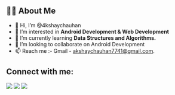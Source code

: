 
## 🙋‍♂️ About Me
- 👋 Hi, I’m @4kshaychauhan
- 👀 I’m interested in **Android Development & Web Development**
- 🌱 I’m currently learning **Data Structures and Algorithms.**
- 💞️ I’m looking to collaborate on Android Development
- 📫 Reach me :-  Gmail - akshaychauhan7741@gmail.com.

## Connect with me:

<p align="left">
<a href = "https://www.linkedin.com/in/4kshaychauhan/"><img src="https://img.icons8.com/fluent/48/000000/linkedin.png"/></a>
<a href = "https://twitter.com/4kshaychauhan"><img src="https://img.icons8.com/fluent/48/000000/twitter.png"/></a>
<a href = "https://www.instagram.com/4kshaychauhan/"><img src="https://img.icons8.com/fluent/48/000000/instagram-new.png"/></a>
</p>
